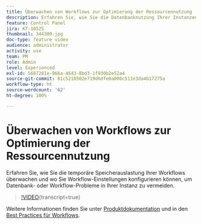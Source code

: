 ```yaml
---
title: Überwachen von Workflows zur Optimierung der Ressourcennutzung
description: Erfahren Sie, wie Sie die Datenbanknutzung Ihrer Instanzen überwachen.
feature: Control Panel
jira: KT-10525
thumbnail: 344309.jpg
doc-type: feature video
audience: administrator
activity: use
team: PM
role: Admin
level: Experienced
exl-id: 5687281e-966a-4643-8bd3-1f930b2e52a4
source-git-commit: 81c5210502e719d6dfe0a000c511e3da4b17275a
workflow-type: ht
source-wordcount: '62'
ht-degree: 100%

---
```


# Überwachen von Workflows zur Optimierung der Ressourcennutzung

Erfahren Sie, wie Sie die temporäre Speicherauslastung Ihrer Workflows überwachen und wo Sie Workflow-Einstellungen konfigurieren können, um Datenbank- oder Workflow-Probleme in Ihrer Instanz zu vermeiden.

>[!VIDEO](https://video.tv.adobe.com/v/344309/?learn=on){transcript=true}

Weitere Informationen finden Sie unter [Produktdokumentation](https://experienceleague.adobe.com/docs/control-panel/using/performance-monitoring/database-monitoring/workflow-monitoring.html?lang=de) und in den [Best Practices für Workflows](https://experienceleague.adobe.com/docs/campaign-classic/using/automating-with-workflows/introduction/workflow-best-practices.html?lang=de).
